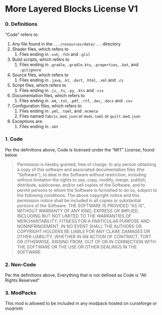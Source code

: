 # More Layered Blocks License V1
 
### 0. Definitions

“Code” refers to:
1. Any file found in the `.../resources/data/...` directory
2. Shader files, which refers to
    1. Files ending in `.vsh`, `.fsh` and `.glsl`
3. Build scripts, which refers to
    1. Files ending in `.gradle`, `.gradle.kts`, `.properties`, `.bat`, and `.gitignore`
4. Source files, which refers to
    1. Files ending in `.java`, `.kt`, `.dart`, `.html`, `.xml` and `.cs`
5. Script files, which refers to
    1. Files ending in `.js`, `.ts`, `.py`, `.kts` and `.css`
6. Documentation files, which refers to
    1. Files ending in `.md`, `.txt`, `.pdf`, `.rtf`, `.doc`, `.docx` and `.csv`
7. Configuration files, which refers to
    1. Files ending in `.yml`, `.toml`, and `.mcmeta`
    2. Files named `fabric.mod.json` or `mods.toml` or `quilt.mod.json`
8. Exceptions are:
    1. Files ending in `.nbt`

### 1. Code
  Per the definitions above, Code is licensed under the “MIT” License, found below

> Permission is hereby granted, free of charge, to any person obtaining a copy of this software and associated documentation files (the "Software"), to deal in the Software without restriction, including without limitation the rights to use, copy, modify, merge, publish, distribute, sublicense, and/or sell copies of the Software, and to permit persons to whom the Software is furnished to do so, subject to the following conditions:
The above copyright notice and this permission notice shall be included in all copies or substantial portions of the Software.
THE SOFTWARE IS PROVIDED "AS IS", WITHOUT WARRANTY OF ANY KIND, EXPRESS OR IMPLIED, INCLUDING BUT NOT LIMITED TO THE WARRANTIES OF MERCHANTABILITY, FITNESS FOR A PARTICULAR PURPOSE AND NONINFRINGEMENT. IN NO EVENT SHALL THE AUTHORS OR COPYRIGHT HOLDERS BE LIABLE FOR ANY CLAIM, DAMAGES OR OTHER LIABILITY, WHETHER IN AN ACTION OF CONTRACT, TORT OR OTHERWISE, ARISING FROM, OUT OF OR IN CONNECTION WITH THE SOFTWARE OR THE USE OR OTHER DEALINGS IN THE SOFTWARE.

### 2. Non-Code

 Per the definitions above, Everything that is not defined as Code is "All Rights Reserved"

### 3. ModPacks

This mod is allowed to be included in any modpack hosted on curseforge or modrinth
